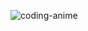 
![coding-anime](https://user-images.githubusercontent.com/106227450/170211858-1beac50b-4ebb-4277-8c55-ea4c1514684e.gif)



